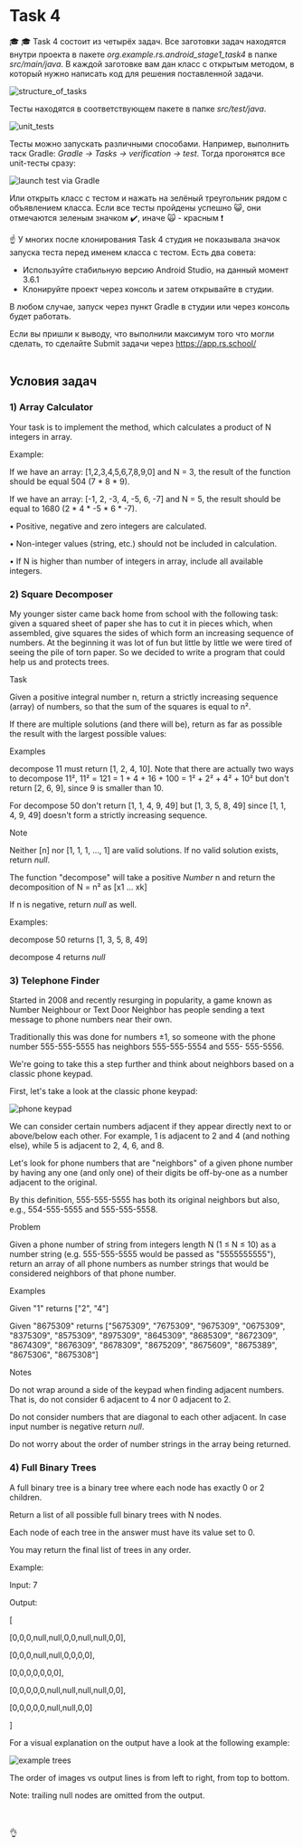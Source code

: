 # Task 4
:mortar_board: :mortar_board: Task 4 состоит из четырёх задач. Все заготовки задач находятся внутри проекта в пакете *org.example.rs.android_stage1_task4* в папке *src/main/java*. В каждой заготовке вам дан класс с открытым методом, в который нужно написать код для решения поставленной задачи.

<img alt="structure_of_tasks" src="/images/Exercises.png" />

Тесты находятся в соответствующем пакете в папке *src/test/java*. 

<img alt="unit_tests" src="/images/UnitTests.png" />

Тесты можно запускать различными способами. Например, выполнить таск Gradle: *Gradle -> Tasks -> verification -> test*. Тогда прогонятся все unit-тесты сразу:

<img alt="launch test via Gradle" src="/images/RunTests.PNG" />

Или открыть класс с тестом и нажать на зелёный треугольник рядом с объявлением класса. Если все тесты пройдены успешно :smiley_cat:, они отмечаются зеленым значком :heavy_check_mark:, иначе :scream_cat: - красным :heavy_exclamation_mark:

:point_up: У многих после клонирования Task 4 студия не показывала значок запуска теста перед именем класса с тестом. Есть два совета:
- Используйте стабильную версию Android Studio, на данный момент 3.6.1 
- Клонируйте проект через консоль и затем открывайте в студии.

В любом случае, запуск через пункт Gradle в студии или через консоль будет работать. 

Если вы пришли к выводу, что выполнили максимум того что могли сделать, то сделайте Submit задачи через 
https://app.rs.school/
</br></br>

## Условия задач

### 1) Array Calculator

Your task is to implement the method, which calculates a product of N integers in array.

Example:

If we have an array: [1,2,3,4,5,6,7,8,9,0] and N = 3, the result of the function should be equal 504 (7 * 8 * 9).

If we have an array: [-1, 2, -3, 4, -5, 6, -7] and N = 5, the result should be equal to 1680 (2 * 4 * -5 * 6 * -7).

• Positive, negative and zero integers are calculated.

• Non-integer values (string, etc.) should not be included in calculation.

• If N is higher than number of integers in array, include all available integers.

### 2) Square Decomposer

My younger sister came back home from school with the following task: given a squared sheet of paper she has to cut it in pieces which, when assembled, give squares the sides of which form an increasing sequence of numbers. At the beginning it was lot of fun but little by little we were tired of seeing the pile of torn paper. So we decided to write a program that could help us and protects trees.

Task

Given a positive integral number n, return a strictly increasing sequence (array) of numbers, so that the sum of the squares is equal to n².

If there are multiple solutions (and there will be), return as far as possible the result with the largest possible values:

Examples

decompose 11 must return [1, 2, 4, 10]. Note that there are actually two ways to decompose 11², 11² = 121 = 1 + 4 + 16 + 100 = 1² + 2² + 4² + 10² but don't return [2, 6, 9], since 9 is smaller than 10.

For decompose 50 don't return [1, 1, 4, 9, 49] but [1, 3, 5, 8, 49] since [1, 1, 4, 9, 49] doesn't form a strictly increasing sequence.

Note

Neither [n] nor [1, 1, 1, …, 1] are valid solutions. If no valid solution exists, return *null*.

The function "decompose" will take a positive *Number* n and return the decomposition of N = n² as [x1 ... xk]

If n is negative, return *null* as well.

Examples:

decompose 50 returns [1, 3, 5, 8, 49]

decompose 4 returns *null*

### 3) Telephone Finder

Started in 2008 and recently resurging in popularity, a game known as Number Neighbour or Text Door Neighbor has people sending a text message to phone numbers near their own.

Traditionally this was done for numbers ±1, so someone with the phone number 555-555-5555 has neighbors 555-555-5554 and 555- 555-5556.

We're going to take this a step further and think about neighbors based on a classic phone keypad.

First, let's take a look at the classic phone keypad:

<img alt="phone keypad" src="/images/PhoneKeypad.png" />

We can consider certain numbers adjacent if they appear directly next to or above/below each other. For example, 1 is adjacent to 2 and 4 (and nothing else), while 5 is adjacent to 2, 4, 6, and 8.

Let's look for phone numbers that are "neighbors" of a given phone number by having any one (and only one) of their digits be off-by-one as a number adjacent to the original.

By this definition, 555-555-5555 has both its original neighbors but also, e.g., 554-555-5555 and 555-555-5558.

Problem

Given a phone number of string from integers length N (1 ≤ N ≤ 10) as a number string (e.g. 555-555-5555 would be passed as "5555555555"), return an array of all phone numbers as number strings that would be considered neighbors of that phone number.

Examples

Given "1" returns ["2", "4"]

Given "8675309" returns ["5675309", "7675309", "9675309", "0675309", "8375309", "8575309", "8975309", "8645309", "8685309", "8672309", "8674309", "8676309", "8678309", "8675209", "8675609", "8675389", "8675306", "8675308"]

Notes

Do not wrap around a side of the keypad when finding adjacent
numbers. That is, do not consider 6 adjacent to 4 nor 0 adjacent
to 2.

Do not consider numbers that are diagonal to each other adjacent. In case input number is negative return *null*.

Do not worry about the order of number strings in the array being returned.

### 4) Full Binary Trees

A full binary tree is a binary tree where each node has exactly 0 or 2 children.

Return a list of all possible full binary trees with N nodes.

Each node of each tree in the answer must have its value set to 0.

You may return the final list of trees in any order.

Example:

Input: 7

Output:

[

[0,0,0,null,null,0,0,null,null,0,0],

[0,0,0,null,null,0,0,0,0],

[0,0,0,0,0,0,0],

[0,0,0,0,0,null,null,null,null,0,0],

[0,0,0,0,0,null,null,0,0]

]


For a visual explanation on the output have a look at the following example:

<img alt="example trees" src="/images/ExampleTrees.png" />

The order of images vs output lines is from left to right, from top to bottom.

Note: trailing null nodes are omitted from the output.


</br></br>
:ok_hand:
